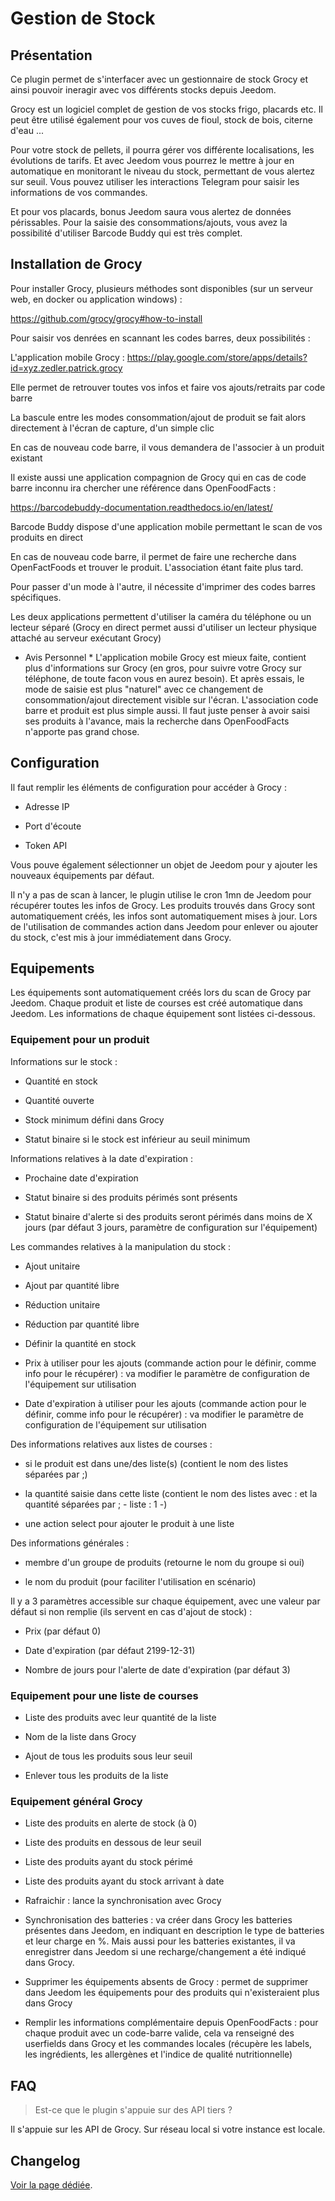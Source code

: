 # Gestion de Stock

## Présentation

Ce plugin permet de s'interfacer avec un gestionnaire de stock Grocy et ainsi pouvoir ineragir avec vos différents stocks depuis Jeedom.

Grocy est un logiciel complet de gestion de vos stocks frigo, placards etc. Il peut être utilisé également pour vos cuves de fioul, stock de bois, citerne d'eau ...

Pour votre stock de pellets, il pourra gérer vos différente localisations, les évolutions de tarifs. Et avec Jeedom vous pourrez le mettre à jour en automatique en monitorant le niveau du stock, permettant de vous alertez sur seuil. Vous pouvez utiliser les interactions Telegram pour saisir les informations de vos commandes.

Et pour vos placards, bonus Jeedom saura vous alertez de données périssables. Pour la saisie des consommations/ajouts, vous avez la possibilité d'utiliser Barcode Buddy qui est très complet.

## Installation de Grocy

Pour installer Grocy, plusieurs méthodes sont disponibles (sur un serveur web, en docker ou application windows) :

https://github.com/grocy/grocy#how-to-install

Pour saisir vos denrées en scannant les codes barres, deux possibilités :

L'application mobile Grocy : https://play.google.com/store/apps/details?id=xyz.zedler.patrick.grocy

Elle permet de retrouver toutes vos infos et faire vos ajouts/retraits par code barre

La bascule entre les modes consommation/ajout de produit se fait alors directement à l'écran de capture, d'un simple clic

En cas de nouveau code barre, il vous demandera de l'associer à un produit existant

Il existe aussi une application compagnion de Grocy qui en cas de code barre inconnu ira chercher une référence dans OpenFoodFacts :

https://barcodebuddy-documentation.readthedocs.io/en/latest/

Barcode Buddy dispose d'une application mobile permettant le scan de vos produits en direct

En cas de nouveau code barre, il permet de faire une recherche dans OpenFactFoods et trouver le produit. L'association étant faite plus tard.

Pour passer d'un mode à l'autre, il nécessite d'imprimer des codes barres spécifiques.

Les deux applications permettent d'utiliser la caméra du téléphone ou un lecteur séparé (Grocy en direct permet aussi d'utiliser un lecteur physique attaché au serveur exécutant Grocy)

* Avis Personnel * L'application mobile Grocy est mieux faite, contient plus d'informations sur Grocy (en gros, pour suivre votre Grocy sur téléphone, de toute facon vous en aurez besoin). Et après essais, le mode de saisie est plus "naturel" avec ce changement de consommation/ajout directement visible sur l'écran. L'association code barre et produit est plus simple aussi. Il faut juste penser à avoir saisi ses produits à l'avance, mais la recherche dans OpenFoodFacts n'apporte pas grand chose.

## Configuration

Il faut remplir les éléments de configuration pour accéder à Grocy :

- Adresse IP

- Port d'écoute

- Token API

Vous pouve également sélectionner un objet de Jeedom pour y ajouter les nouveaux équipements par défaut.

Il n'y a pas de scan à lancer, le plugin utilise le cron 1mn de Jeedom pour récupérer toutes les infos de Grocy. Les produits trouvés dans Grocy sont automatiquement créés, les infos sont automatiquement mises à jour. Lors de l'utilisation de commandes action dans Jeedom pour enlever ou ajouter du stock, c'est mis à jour immédiatement dans Grocy.

## Equipements

Les équipements sont automatiquement créés lors du scan de Grocy par Jeedom. Chaque produit et liste de courses est créé automatique dans Jeedom. Les informations de chaque équipement sont listées ci-dessous.

### Equipement pour un produit

Informations sur le stock :

- Quantité en stock

- Quantité ouverte

- Stock minimum défini dans Grocy

- Statut binaire si le stock est inférieur au seuil minimum

Informations relatives à la date d'expiration :

- Prochaine date d'expiration

- Statut binaire si des produits périmés sont présents

- Statut binaire d'alerte si des produits seront périmés dans moins de X jours (par défaut 3 jours, paramètre de configuration sur l'équipement)

Les commandes relatives à la manipulation du stock :

- Ajout unitaire

- Ajout par quantité libre

- Réduction unitaire

- Réduction par quantité libre

- Définir la quantité en stock

- Prix à utiliser pour les ajouts (commande action pour le définir, comme info pour le récupérer) : va modifier le paramètre de configuration de l'équipement sur utilisation

- Date d'expiration à utiliser pour les ajouts (commande action pour le définir, comme info pour le récupérer) : va modifier le paramètre de configuration de l'équipement sur utilisation

Des informations relatives aux listes de courses :

- si le produit est dans une/des liste(s) (contient le nom des listes séparées par ;)

- la quantité saisie dans cette liste (contient le nom des listes avec : et la quantité séparées par ; - liste : 1 -)

- une action select pour ajouter le produit à une liste

Des informations générales :

- membre d'un groupe de produits (retourne le nom du groupe si oui)

- le nom du produit (pour faciliter l'utilisation en scénario)

Il y a 3 paramètres accessible sur chaque équipement, avec une valeur par défaut si non remplie (ils servent en cas d'ajout de stock) :

- Prix (par défaut 0)

- Date d'expiration (par défaut 2199-12-31)

- Nombre de jours pour l'alerte de date d'expiration (par défaut 3)

### Equipement pour une liste de courses

- Liste des produits avec leur quantité de la liste

- Nom de la liste dans Grocy

- Ajout de tous les produits sous leur seuil

- Enlever tous les produits de la liste

### Equipement général Grocy

- Liste des produits en alerte de stock (à 0)

- Liste des produits en dessous de leur seuil

- Liste des produits ayant du stock périmé

- Liste des produits ayant du stock arrivant à date

- Rafraichir : lance la synchronisation avec Grocy

- Synchronisation des batteries : va créer dans Grocy les batteries présentes dans Jeedom, en indiquant en description le type de batteries et leur charge en %. Mais aussi pour les batteries existantes, il va enregistrer dans Jeedom si une recharge/changement a été indiqué dans Grocy.

- Supprimer les équipements absents de Grocy : permet de supprimer dans Jeedom les équipements pour des produits qui n'existeraient plus dans Grocy

- Remplir les informations complémentaire depuis OpenFoodFacts : pour chaque produit avec un code-barre valide, cela va renseigné des userfields dans Grocy et les commandes locales (récupère les labels, les ingrédients, les allergènes et l'indice de qualité nutritionnelle)


## FAQ

> Est-ce que le plugin s'appuie sur des API tiers ?

Il s'appuie sur les API de Grocy. Sur réseau local si votre instance est locale.

## Changelog

[Voir la page dédiée](changelog.md).
